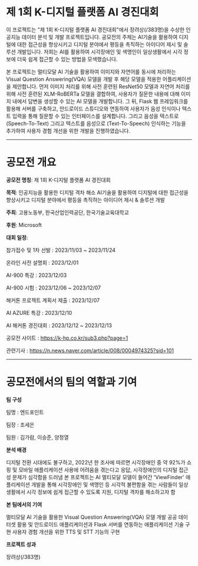 # 제 1회 K-디지털 플랫폼 AI 경진대회
이 프로젝트는 "제 1회 K-디지털 플랫폼 AI 경진대회"에서 장려상(/383명)을 수상한 인공지능 데이터 분석 및 개발 프로젝트입니다. 공모전의 주제는 AI기술을 활용하여 디지털에 대한 접근성을 향상시키고 디지털 분야에서 평등을 촉직하는 아이디어 제시 및 솔루션 개발입니다. 저희는 AI를 활용하여 시각장애인 및 색맹인이 일상생활에서 시각 정보에 더욱 쉽게 접근할 수 있는 방법을 모색했습니다.

본 프로젝트는 멀티모달 AI 기술을 활용하여 이미지와 자연어를 동시에 처리하는 Visual Question Answering(VQA) 모델을 개발 후 해당 모델을 적용한 어플리케이션을 제안합니다. 먼저 이미지 처리를 위해 사전 훈련된 ResNet50 모델과 자연어 처리를 위해 사전 훈련된 XLM-RoBERTa 모델을 결합하여, 사용자가 질문한 내용에 대해 이미지 내에서 답변을 생성할 수 있는 AI 모델을 개발합니다. 그 뒤, Flask 웹 프레임워크를 활용해 서버를 구축하고, 안드로이드 스튜디오와 연동하여 사용자가 음성 인식이나 텍스트 입력을 통해 질문할 수 있는 인터페이스를 설계합니다. 그리고 음성을 텍스트로 (Speech-To-Text) 그리고 텍스트를 음성으로 (Text-To-Speech) 인식하는 기능을 추가하여 사용자 경험 개선을 위한 개발을 진행하였습니다.


___
# 공모전 개요 
**공모전 명칭**: 제 1회 K-디지털 플랫폼 AI 경진대회


**목적**: 인공지능을 활용한 디지털 격차 해소
  AI기술을 활용하여 디지털에 대한 접근성을 향상시키고 디지털 분야에서 평등을 촉직하는 아이디어 제시 & 솔루션 개발
  
**주최**: 고용노동부, 한국산업인력공단, 한국기술교육대학교

**후원**: Microsoft

**대회 일정**:

참가접수 및 1차 선발 : 2023/11/03 ~ 2023/11/24

온라인 사전 설명회 : 2023/12/01

AI-900 특강 : 2023/12/03

AI-900 시험 : 2023/12/06 ~ 2023/12/07

해커톤 프로젝트 계획서 제출 : 2023/12/07

AI AZURE 특강 : 2023/12/10

AI 해커톤 경진대회 : 2023/12/12 ~ 2023/12/13

공모전 사이트 : https://k-hp.co.kr/sub3.php?page=1

관련기사 : https://n.news.naver.com/article/008/0004974325?sid=101

___
# 공모전에서의 팀의 역할과 기여
**팀 구성**

  팀명 : 엔드포인트
  
  팀장 : 조세은
  
  팀원 : 김가람, 이승준, 양정열
  
  
**분석 배경**

디지털 전환 시대에도 불구하고, 2022년 한 조사에 따르면 시각장애인 중 약 92%가 쇼핑 및 모바일 애플리케이션 사용에 어려움을 겪는다고 응답, 시각장애인의 디지털 접근성 문제가 심각함을 드러냄
본 프로젝트는 AI 멀티모달 모델이 들어간 'ViewFinder' 애플리케이션 개발을 통해 시각장애인 및 색맹인 등 시각적 불편함을 겪는 사람들이 일상생활에서 시각 정보에 쉽게 접근할 수 있도록 지원, 디지털 격차를 해소하고자 함

**본 팀에서의 기여**

멀티모달 AI 기술을 활용한 Visual Question Answering(VQA) 모델 개발
공공 데이터셋 활용 및 안드로이드 애플리케이션과 Flask 서버를 연동하는 애플리케이션 기술 구현
사용자 경험 개선을 위한 TTS 및 STT 기능의 구현

**프로젝트 성과**

장려상(/383명)
